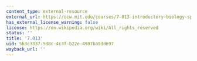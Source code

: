 ```yaml
---
content_type: external-resource
external_url: https://ocw.mit.edu/courses/7-013-introductory-biology-spring-2018/
has_external_license_warning: false
license: https://en.wikipedia.org/wiki/All_rights_reserved
status: ''
title: '7.013'
uid: 5b3c3337-5d8c-4c3f-b22e-4907ba9dd697
wayback_url: ''
---
```

